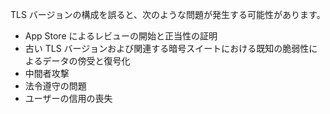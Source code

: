 
TLS バージョンの構成を誤ると、次のような問題が発生する可能性があります。

- App Store によるレビューの開始と正当性の証明
- 古い TLS バージョンおよび関連する暗号スイートにおける既知の脆弱性によるデータの傍受と復号化
- 中間者攻撃
- 法令遵守の問題
- ユーザーの信用の喪失

